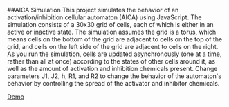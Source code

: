 ##AICA Simulation
This project simulates the behavior of an activation/inhibition cellular automaton (AICA) using JavaScript. The simulation consists of a 30x30 grid of cells, each of which is either in an active or inactive state. The simulation assumes the grid is a torus, which means cells on the bottom of the grid are adjacent to cells on the top of the grid, and cells on the left side of the grid are adjacent to cells on the right. As you run the simulation, cells are updated asynchronously (one at a time, rather than all at once) according to the states of other cells around it, as well as the amount of activation and inhibition chemicals present. Change parameters J1, J2, h, R1, and R2 to change the behavior of the automaton's behavior by controlling the spread of the activator and inhibitor chemicals.

[Demo](http://jhamilton17.github.io/aica-sim-js/)

